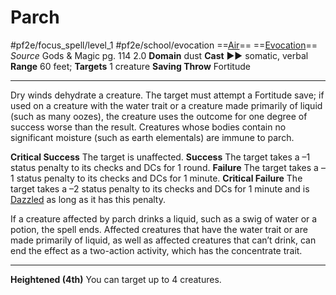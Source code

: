 # Parch
#pf2e/focus_spell/level_1 #pf2e/school/evocation 
==[Air](../../../../../TTRPGShare-Pathfinder-2E-Vault/rules/traits/air.md)== ==[Evocation](../../../../../TTRPGShare-Pathfinder-2E-Vault/rules/traits/evocation.md)==
*Source* Gods & Magic pg. 114 2.0
**Domain** dust
**Cast** ►► somatic, verbal
**Range** 60 feet; **Targets** 1 creature
**Saving Throw** Fortitude

---
Dry winds dehydrate a creature. The target must attempt a Fortitude save; if used on a creature with the water trait or a creature made primarily of liquid (such as many oozes), the creature uses the outcome for one degree of success worse than the result. Creatures whose bodies contain no significant moisture (such as earth elementals) are immune to parch.

**Critical Success** The target is unaffected.
**Success** The target takes a –1 status penalty to its checks and DCs for 1 round.
**Failure** The target takes a –1 status penalty to its checks and DCs for 1 minute.
**Critical Failure** The target takes a –2 status penalty to its checks and DCs for 1 minute and is [Dazzled](../../../Conditions/Dazzled.md) as long as it has this penalty.

If a creature affected by parch drinks a liquid, such as a swig of water or a potion, the spell ends. Affected creatures that have the water trait or are made primarily of liquid, as well as affected creatures that can’t drink, can end the effect as a two-action activity, which has the concentrate trait.

<hr>

**Heightened (4th)** You can target up to 4 creatures.
